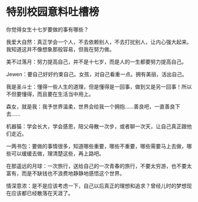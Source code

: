 # 特别校园意料吐槽榜

你觉得女生十七岁要做的事有哪些？ 

我爱大自然：真正学会一个人，不去依赖别人，不去打扰别人，让内心强大起来。我知道这并不像想象那般容易，但我在努力做。 

美不过落月：努力提高自己，并不是十七岁，而是人的一生都要努力提高自己。 

Jewen：要自己好好约束自己。女孩，对自己看重一点。拥有美丽，活出自己。 

我是圣斗士：懂得一些人生的道理，但是懂得是一回事，做到又是另一回事！所以不但要懂得，而且要在生活当中用上。 

森女，就是我：我予世界温柔，世界会给我一个拥抱……善良吧，一直善良下去…… 

机器猫：学会长大，学会感恩，陪父母散一次步，或者聊一次天，让自己真正跟他们走近。 

一两书包：要做的事情很多，知道哪些重要，哪些不重要，哪些需要马上去做，哪些可以缓缓去做，理清楚这些，再上路吧。 

在那遥远的月球：一次旅行，送给自己的一次青春的旅行，不要太穷游，也不要太富有，而是不缺钱也不浪费地静静地感悟这个世界。 

情深意浓：是不是应该考虑一下，自己以后真正的理想和追求？曾经儿时的梦想现在应该都已经散落在天涯了。